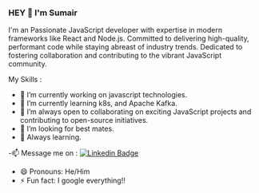 
### HEY 👋  I'm Sumair

I'm an Passionate JavaScript developer with expertise in modern frameworks like React and Node.js. Committed to delivering high-quality, performant code while staying abreast of industry trends. Dedicated to fostering collaboration and contributing to the vibrant JavaScript community.


My Skills :

- 🔭 I’m currently working on javascript technologies.
- 🌱 I’m currently learning k8s, and Apache Kafka.
- 👯 I’m always open to collaborating on exciting JavaScript projects and contributing to open-source initiatives.
- 🤔 I’m looking for best mates.
- 💬 Always learning.

-📫 Message me on :  [![Linkedin Badge](https://img.shields.io/badge/-sumair-blue?style=flat&logo=Linkedin&logoColor=white)]( https://www.linkedin.com/in/muhammad-sumair-shaukat-0180b6211/)
- 😄 Pronouns: He/Him
- ⚡ Fun fact: I google everything!!
  
